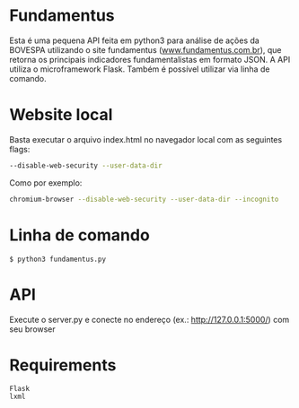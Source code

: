# Fundamentus
Esta é uma pequena API feita em python3 para análise de ações da BOVESPA utilizando o site fundamentus (www.fundamentus.com.br), que retorna os 
principais indicadores fundamentalistas em formato JSON.
A API utiliza o microframework Flask.
Também é possível utilizar via linha de comando.

# Website local
Basta executar o arquivo index.html no navegador local com as seguintes flags:
```sh
--disable-web-security --user-data-dir
```

Como por exemplo:
```sh
chromium-browser --disable-web-security --user-data-dir --incognito
```

# Linha de comando
    $ python3 fundamentus.py

# API
Execute o server.py e conecte no endereço (ex.: http://127.0.0.1:5000/) com seu browser

# Requirements
    Flask
    lxml
